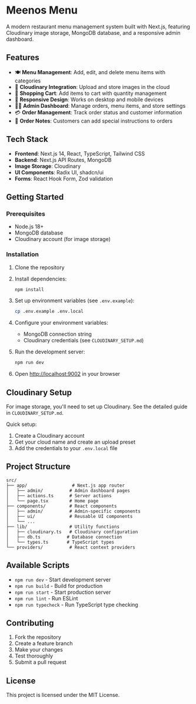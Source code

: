 # Meenos Menu

A modern restaurant menu management system built with Next.js, featuring Cloudinary image storage, MongoDB database, and a responsive admin dashboard.

## Features

- 🍽️ **Menu Management**: Add, edit, and delete menu items with categories
- 📸 **Cloudinary Integration**: Upload and store images in the cloud
- 🛒 **Shopping Cart**: Add items to cart with quantity management
- 📱 **Responsive Design**: Works on desktop and mobile devices
- 👨‍💼 **Admin Dashboard**: Manage orders, menu items, and store settings
- 💳 **Order Management**: Track order status and customer information
- 📝 **Order Notes**: Customers can add special instructions to orders

## Tech Stack

- **Frontend**: Next.js 14, React, TypeScript, Tailwind CSS
- **Backend**: Next.js API Routes, MongoDB
- **Image Storage**: Cloudinary
- **UI Components**: Radix UI, shadcn/ui
- **Forms**: React Hook Form, Zod validation

## Getting Started

### Prerequisites

- Node.js 18+ 
- MongoDB database
- Cloudinary account (for image storage)

### Installation

1. Clone the repository
2. Install dependencies:
   ```bash
   npm install
   ```

3. Set up environment variables (see `.env.example`):
   ```bash
   cp .env.example .env.local
   ```

4. Configure your environment variables:
   - MongoDB connection string
   - Cloudinary credentials (see `CLOUDINARY_SETUP.md`)

5. Run the development server:
   ```bash
   npm run dev
   ```

6. Open [http://localhost:9002](http://localhost:9002) in your browser

## Cloudinary Setup

For image storage, you'll need to set up Cloudinary. See the detailed guide in `CLOUDINARY_SETUP.md`.

Quick setup:
1. Create a Cloudinary account
2. Get your cloud name and create an upload preset
3. Add the credentials to your `.env.local` file

## Project Structure

```
src/
├── app/                 # Next.js app router
│   ├── admin/          # Admin dashboard pages
│   ├── actions.ts      # Server actions
│   └── page.tsx        # Home page
├── components/         # React components
│   ├── admin/          # Admin-specific components
│   ├── ui/             # Reusable UI components
│   └── ...
├── lib/                # Utility functions
│   ├── cloudinary.ts   # Cloudinary configuration
│   ├── db.ts          # Database connection
│   └── types.ts       # TypeScript types
└── providers/          # React context providers
```

## Available Scripts

- `npm run dev` - Start development server
- `npm run build` - Build for production
- `npm run start` - Start production server
- `npm run lint` - Run ESLint
- `npm run typecheck` - Run TypeScript type checking

## Contributing

1. Fork the repository
2. Create a feature branch
3. Make your changes
4. Test thoroughly
5. Submit a pull request

## License

This project is licensed under the MIT License.
